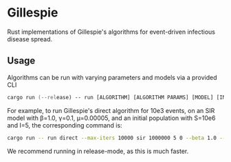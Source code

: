 # Gillespie

Rust implementations of Gillespie's algorithms for event-driven infectious disease spread.

## Usage

Algorithms can be run with varying parameters and models via a provided CLI

```zsh
cargo run (--release) -- run [ALGORITHM] [ALGORITHM PARAMS] [MODEL] [INITIAL POPULATION] [MODEL PARAMS]
```

For example, to run Gillespie's direct algorithm for 10e3 events, on an SIR model with β=1.0, γ=0.1, μ=0.00005,
and an initial population with S=10e6 and I=5, the corresponding command is:

```zsh
cargo run -- run direct --max-iters 10000 sir 1000000 5 0 --beta 1.0 --gamma 0.1 --mu 0.00005
```

We recommend running in release-mode, as this is much faster.
